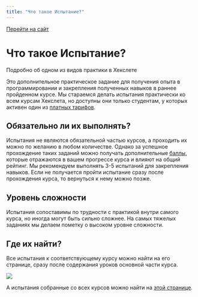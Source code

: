```yaml
---
title: "Что такое Испытание?"
---
```


[Перейти на сайт](https://ru.hexlet.io)

# Что такое Испытание?

Подробно об одном из видов практики в Хекслете

Это дополнительное практическое задание для получения опыта в программировании и закрепления полученных навыков в раннее пройденном курсе. Мы стараемся делать испытания практически ко всем курсам Хекслета, но доступны они только студентам, у которых активен один из [платных тарифов](https://help.hexlet.io/ru/26115-formaty-obucheniya).

## Обязательно ли их выполнять?

Испытания не являются обязательной частью курсов, а проходить их можно по желанию в любом количестве. Однако за успешное прохождение таких заданий можно получать дополнительные [баллы](https://help.hexlet.io/ru/articles/111480-kak-nacisliaiutsia-bally), которые отражаются в вашем прогрессе курса и влияют на общий рейтинг. Мы рекомендуем выполнять 3-5 испытаний для закрепления навыков. Если не получается пройти испытание сразу после прохождения курса, то вернуться к нему можно позже.

## Уровень сложности

Испытания сопоставимы по трудности с практикой внутри самого курса, но иногда могут быть сильно сложнее. На самых тяжелых заданиях мы делаем пометку о высоком уровне сложности.

## Где их найти?

Все испытания к соответствующему курсу можно найти на его странице, сразу после содержания уроков основной части курса.

![](/img/docs/img-090.png)

А испытания собранные со всех курсов можно найти на [этой странице](https://ru.hexlet.io/challenges).
